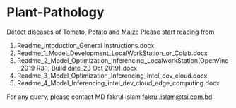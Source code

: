 # Plant-Pathology
Detect diseases of Tomato, Potato and Maize
Please start reading from 

1. Readme_intoduction_General Instructions.docx
2. Readme_1_Model_Development_LocalWorkStation_or_Colab.docx
3. Readme_2_Model_Optimization_Inferencing_LocalworkStation(OpenVino, 2019 R3.1, Build date_23 Oct 2019).docx
4. Readme_3_Model_Optimization_Inferencing_intel_dev_cloud.docx
5. Readme_4_Model_Inferencing_intel_dev_cloud_edge_computing.docx

For any query, please contact
MD fakrul Islam
fakrul.islam@tsi.com.bd
